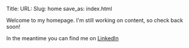 Title:
URL:
Slug: home
save_as: index.html

Welcome to my homepage. I'm still working on content, so check back soon!

In the meantime you can find me on [LinkedIn](http://www.linkedin.com/in/nolannichols/)